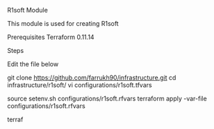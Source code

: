 R1soft Module

This module is used for creating R1soft

Prerequisites
Terraform 0.11.14

Steps

Edit the file below

git clone https://github.com/farrukh90/infrastructure.git
cd infrastructure/r1soft/
vi configurations/r1soft.tfvars

source setenv.sh configurations/r1soft.rfvars 
terraform apply -var-file configurations/r1soft.rfvars 

terraf
